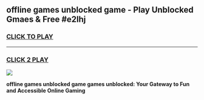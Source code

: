 
## offline games   unblocked game - Play Unblocked Gmaes & Free #e2lhj
<h3>
<a href="https://news.freeplayer.one?title=offline_games___unblocked_game&ref=03M">CLICK TO PLAY</a></h3>
<hr>

<h3>
<a href="https://news.freeplayer.one?title=offline_games___unblocked_game&ref=03M">CLICK 2 PLAY</a>
  
</h3>

<a href="https://news.freeplayer.one?title=offline_games___unblocked_game&ref=03M"><img src="https://clearcache.store/games.png"></a>


**offline games   unblocked game games unblocked: Your Gateway to Fun and Accessible Online Gaming**
